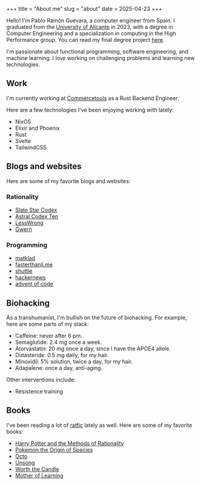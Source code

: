 +++
title = "About me"
slug = "about"
date = 2025-04-23
+++

Hello! I'm Pablo Ramón Guevara, a computer engineer from Spain. I graduated from the [University of Alicante](https://www.ua.es/) in 2023, with a degree in Computer Engineering and a specialization in computing in the High Performance group. You can read my final degree project [here](https://rua.ua.es/dspace/handle/10045/136544).

I'm passionate about functional programming, software engineering, and machine learning. I love working on challenging problems and learning new technologies.

## Work

I'm currently working at [Commercetools](https://commercetools.com/) as a Rust Backend Engineer.

Here are a few technologies I've been enjoying working with lately:

- NixOS
- Elixir and Phoenix
- Rust
- Svelte
- TailwindCSS

## Blogs and websites

Here are some of my favorite blogs and websites:

### Rationality

- [Slate Star Codex](https://slatestarcodex.com/)
- [Astral Codex Ten](https://astralcodexten.substack.com/)
- [LessWrong](https://www.lesswrong.com/)
- [Gwern](https://gwern.net/)

### Programming

- [matklad](https://matklad.github.io/)
- [fasterthanli.me](https://fasterthanli.me/)
- [shuttle](https://www.shuttle.rs/blog/tags/all)
- [hackernews](https://news.ycombinator.com/)
- [advent of code](https://adventofcode.com/)

## Biohacking

As a transhumanist, I'm bullish on the future of biohacking. For example, here are some parts of my stack:

- Caffeine: never after 6 pm.
- Semaglutide: 2.4 mg once a week.
- Atorvastatin: 20 mg once a day, since I have the APOE4 allele.
- Dutasteride: 0.5 mg daily, for my hair.
- Minoxidil: 5% solution, twice a day, for my hair.
- Adapalene: once a day, anti-aging.

Other interventions include:

- Resistence training

## Books

I've been reading a lot of [ratfic](https://tvtropes.org/pmwiki/pmwiki.php/Main/RationalFic) lately as well. Here are some of my favorite books:

- [Harry Potter and the Methods of Rationality](https://hpmor.com/)
- [Pokemon the Origin of Species](https://daystareld.com/pokemon/)
- [Octo](https://zalbert.net/octo/)
- [Unsong](https://unsongbook.com/)
- [Worth the Candle](https://www.royalroad.com/fiction/25137/worth-the-candle)
- [Mother of Learning](https://www.royalroad.com/fiction/21220/mother-of-learning)
